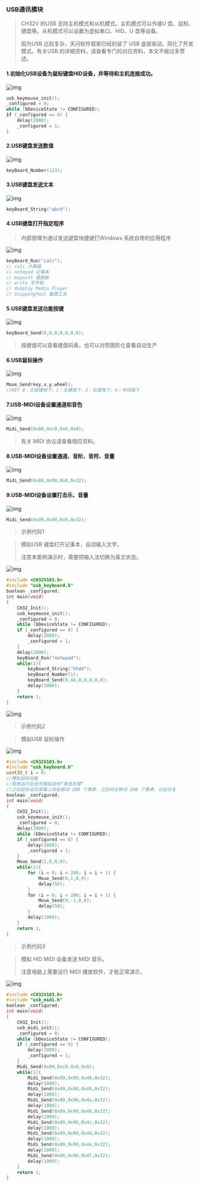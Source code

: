 ### USB通讯模块<!-- {docsify-ignore} -->

> CH32V 的USB 支持主机模式和从机模式。主机模式可以外接U 盘、鼠标、键盘等。从机模式可以设置为虚拟串口、HID、U 盘等设备。
>
> 因为USB 比较复杂，天问软件框架已经封装了 USB 底层驱动，简化了开发模式。有关USB 的详细资料，请查看专门的对应资料，本文不做过多赘述。
>

#### 1.初始化USB设备为鼠标键盘HID设备，并等待和主机连接成功。

![img](基础外设模块.assets/wps396.jpg) 

```c++
usb_keymouse_init();
_configured = 0;
while (bDeviceState != CONFIGURED);
if (_configured == 0) {
    delay(2000);
    _configured = 1;
}
```

#### 2.USB键盘发送数值

![img](基础外设模块.assets/wps399.jpg) 

```c++
keyBoard_Number(123);
```

#### 3.USB键盘发送文本

![img](基础外设模块.assets/wps401.jpg) 

```c++
keyBoard_String("abcd");
```

#### 4.USB键盘打开指定程序

> 内部原理为通过发送键盘快捷键打Windows 系统自带的应用程序

![img](基础外设模块.assets/wps403.jpg) 

```c++
keyBoard_Run("calc");
// calc 计算器
// notepad 记事本
// mspaint 画图板
// write 写字板
// dvdplay Media Player
// SnippingTool 截图工具
```

#### 5.USB键盘发送功能按键

![img](基础外设模块.assets/wps405.jpg) 

```c++
keyBoard_Send(0,0,0,0,0,0,0);
```

> 按键值可以查看键盘码表，也可以对照图形化查看自动生产
>

#### 6.USB鼠标操作

![img](基础外设模块.assets/wps407.jpg) 

```c++
Moue_Send(key,x,y,wheel);
//KEY 0：无按键按下，1：左键按下，2：右键按下，4：中间按下
```

#### 7.USB-MIDI设备设置通道和音色

![img](基础外设模块.assets/wps409.png) 

```c++
Midi_Send(0x09,0xc0,0x0,0x0);
```

> 有关 MIDI 协议请查看相应资料。
>

#### 8.USB-MIDI设备设置通道、音阶、音符、音量

![img](基础外设模块.assets/wps411.jpg) 

```c++
Midi_Send(0x09,0x90,0x0,0x32);
```

#### 9.USB-MIDI设备设置打击乐、音量

![img](基础外设模块.assets/wps413.jpg) 

```c++
Midi_Send(0x09,0x90,0x0,0x32);
```

> 示例代码1

> 模拟USB 键盘打开记事本，自动输入文字。
>
> 注意本案例演示时，需要把输入法切换为英文状态。
>

![img](基础外设模块.assets/wps415.jpg) 

```c++
#include <CH32V103.h>
#include "usb_keyboard.h"
boolean _configured;
int main(void)
{
    CH32_Init();
    usb_keymouse_init();
    _configured = 0;
    while (bDeviceState != CONFIGURED);
    if (_configured == 0) {
        delay(2000);
        _configured = 1;
    }
    delay(2000);
    keyBoard_Run("notepad");
    while(1){
        keyBoard_String("hhdd");
        keyBoard_Number(1);
        keyBoard_Send(0,40,0,0,0,0,0);
        delay(3000);
    }
    return 1;
}
```

![img](基础外设模块.assets/wps417.jpg) 

> 示例代码2

> 模拟USB 鼠标操作
>

![img](基础外设模块.assets/wps418.png) 

```c++
#include <CH32V103.h>
#include "usb_keyboard.h"
uint32_t i = 0;
//模拟鼠标功能
//程序运行后会先模拟鼠标“单击右键”
//之后鼠标会在屏幕上向右移动 200 个像素，之后向左移动 200 个像素，以此往复
boolean _configured;
int main(void)
{
    CH32_Init();
    usb_keymouse_init();
    _configured = 0;
    delay(2000);
    while (bDeviceState != CONFIGURED);
    if (_configured == 0) {
        delay(2000);
        _configured = 1;
    }
    Moue_Send(2,0,0,0);
    while(1){
        for (i = 0; i < 200; i = i + 1) {
            Moue_Send(0,1,0,0);
            delay(50);
        }
        for (i = 0; i < 200; i = i + 1) {
            Moue_Send(0,-1,0,0);
            delay(50);
        }
    	delay(1000);
    }
    return 1;
}
```

> 示例代码3

> 模拟 HID MIDI 设备发送 MIDI 音乐。
>
> 注意电脑上需要运行 MIDI 播放软件，才能正常演示。
>

![img](基础外设模块.assets/wps421.png) 

```c++
#include <CH32V103.h>
#include "usb_midi.h"
boolean _configured;
int main(void)
{
    CH32_Init();
    usb_midi_init();
    _configured = 0;
    while (bDeviceState != CONFIGURED);
    if (_configured == 0) {
        delay(2000);
        _configured = 1;
    }
    Midi_Send(0x09,0xc0,0x0,0x0);
    while(1){
        Midi_Send(0x09,0x90,0x48,0x32);
        delay(1000);
        Midi_Send(0x09,0x90,0x49,0x32);
        delay(1000);
        Midi_Send(0x09,0x90,0x4a,0x32);
        delay(1000);
        Midi_Send(0x09,0x90,0x4b,0x32);
        delay(1000);
        Midi_Send(0x09,0x90,0x4c,0x32);
        delay(1000);
        Midi_Send(0x09,0x90,0x4d,0x32);
        delay(1000);
        Midi_Send(0x09,0x90,0x4e,0x32);
        delay(1000);
        Midi_Send(0x09,0x90,0x4f,0x32);
        delay(1000);
    }
    return 1;
} 
```

